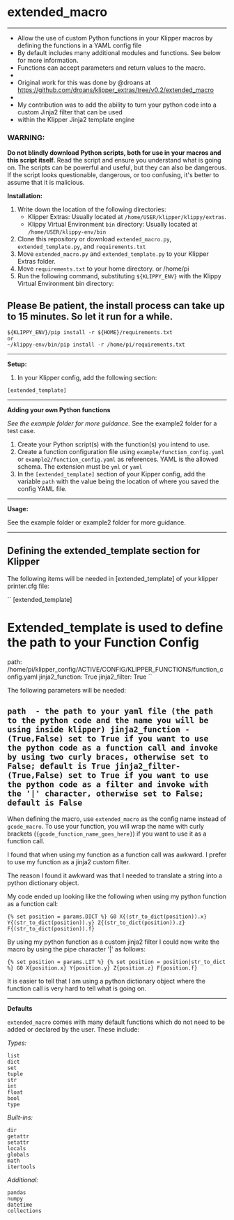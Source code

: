 # extended_macro
---
* Allow the use of custom Python functions in your Klipper macros by defining the functions in a YAML config file
* By default includes many additional modules and functions. See below for more information.
* Functions can accept parameters and return values to the macro.
*
* Original work for this was done by @droans at https://github.com/droans/klipper_extras/tree/v0.2/extended_macro
*
* My contribution was to add the ability to turn your python code into a custom Jinja2 filter that can be used
* within the Klipper Jinja2 template engine

### WARNING:

**Do not blindly download Python scripts, both for use in your macros and this script itself.** Read the script and ensure you understand what is going on. The scripts can be powerful and useful, but they can also be dangerous. If the script looks questionable, dangerous, or too confusing, it's better to assume that it is malicious.

**Installation:**
1. Write down the location of the following directories:
    * Klipper Extras: Usually located at `/home/USER/klipper/klippy/extras`.
    * Klippy Virtual Environment `bin` directory: Usually located at `/home/USER/klippy-env/bin`
2. Clone this repository or download `extended_macro.py`, `extended_template.py`, and `requirements.txt`
3. Move `extended_macro.py` and `extended_template.py` to your Klipper Extras folder.
4. Move `requirements.txt` to your home directory. or /home/pi
5. Run the following command, substituting `${KLIPPY_ENV}` with the Klippy Virtual Environment bin directory:

## Please Be patient, the install process can take up to 15 minutes.  So let it run for a while.

```
${KLIPPY_ENV}/pip install -r ${HOME}/requirements.txt
or
~/klippy-env/bin/pip install -r /home/pi/requirements.txt
```

---
**Setup:**

1. In your Klipper config, add the following section:
```
[extended_template]
```

---
**Adding your own Python functions**

*See the example folder for more guidance.* See the example2 folder for a test case.

1. Create your Python script(s) with the function(s) you intend to use.
2. Create a function configuration file using `example/function_config.yaml` or `example2/function_config.yaml` as references. YAML is the allowed schema. The extension must be `yml` or `yaml`
3. In the `[extended_template]` section of your Kipper config, add the variable `path` with the value being the location of where you saved the config YAML file.

---
**Usage:**

See the example folder or example2 folder for more guidance.

---
## Defining the extended_template section for Klipper

The following items will be needed in [extended_template] of your klipper printer.cfg file:

``
[extended_template]
# Extended_template is used to define the path to your Function Config
path: /home/pi/klipper_config/ACTIVE/CONFIG/KLIPPER_FUNCTIONS/function_config.yaml
jinja2_function: True
jinja2_filter: True
``

The following parameters will be needed:

``
path  - the path to your yaml file (the path to the python code and the name you will be using inside klipper)
jinja2_function - (True,False) set to True if you want to use the python code as a function call and invoke by using two curly braces, otherwise set to False; default is True
jinja2_filter- (True,False) set to True if you want to use the python code as a filter and invoke with the '|' character, otherwise set to False; default is False
``
---

When defining the macro, use `extended_macro` as the config name instead of `gcode_macro`. To use your function, you will wrap the name with curly brackets (`{gcode_function_name_goes_here}`) if you want to use it as a function call.

I found that when using my function as a function call was awkward.  I prefer to use my function as a jinja2 custom filter.

The reason I found it awkward was that I needed to translate a string into a python dictionary object.

My code ended up looking like the following when using my python function as a function call:

``
{% set position = params.DICT %}
G0 X{(str_to_dict(position)).x} Y{(str_to_dict(position)).y} Z{(str_to_dict(position)).z} F{(str_to_dict(position)).f}
``

By using my python function as a custom jinja2 filter I could now write the macro by using the pipe character '|' as follows:

``
{% set position = params.LIT %}
{% set position = position|str_to_dict %}
G0 X{position.x} Y{position.y} Z{position.z} F{position.f}
``

It is easier to tell that I am using a python dictionary object where the function call is very hard to tell what is going on.

---
**Defaults**

`extended_macro` comes with many default functions which do not need to be added or declared by the user. These include:

*Types:*
```
list
dict
set
tuple
str
int
float
bool
type
```

*Built-ins:*
```
dir
getattr
setattr
locals
globals
math
itertools
```

*Additional:*
```
pandas
numpy
datetime
collections
```